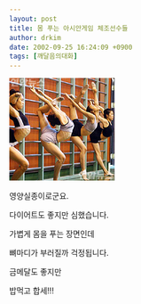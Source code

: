 ```yaml
---
layout: post
title: 몸 푸는 아시안게임 체조선수들
author: drkim
date: 2002-09-25 16:24:09 +0900
tags: [깨달음의대화]
---
```

![](.//files/attach/images/198/396/1032938649.jpg)  
  
영양실종이로군요.
  
다이어트도 좋지만 심했습니다.
  
가볍게 몸을 푸는 장면인데
  
뼈마디가 부러질까 걱정됩니다.
  

  
금메달도 좋지만
  
밥먹고 합세!!!